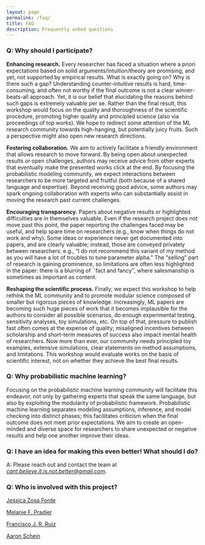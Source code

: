 ```yaml
---
layout: page
permalink: /faq/
title: FAQ
description: Frequently asked questions
---
```



### Q: Why should I participate?

**Enhancing research.** Every researcher has faced a situation where a priori  expectations based on solid arguments/intuition/theory are promising, and yet, not supported by empirical results. What is exactly going on? Why is there such a gap? Understanding counter-intuitive results is hard, time-consuming, and often not worthy if the final outcome is not a clear winner-beats-all approach. Yet, it is our belief that elucidating the reasons behind such gaps is extremely valuable per se. Rather than the final result, this workshop would focus on the quality and thoroughness of the scientific procedure, promoting higher quality and principled science (also via proceedings of top works). We hope to redirect some attention of the ML research community towards high-hanging, but potentially juicy fruits. Such a perspective might also open new research directions.

**Fostering collaboration.** We aim to actively facilitate a friendly environment that allows research to move forward.  By being open about unexpected results or open challenges, authors may receive advice from other experts that eventually make the presented works click at the end. By focusing the probabilistic modeling community, we expect interactions between researchers to be more targeted and fruitful (both because of a shared language and expertise). Beyond receiving good advice, some authors may spark ongoing collaboration with experts who can substantially assist in moving the research past current challenges.

**Encouraging transparency.** Papers about negative results or highlighted difficulties are in themselves valuable. Even if the research project does not move past this point, the paper reporting the challenges faced may be useful, and help spare time on researchers (e.g., know when things do not work and why). Some ideas or experience never get documented into papers, and are clearly valuable; instead, those are conveyed privately between researchers: e.g., “I do not recommend this variant of my method as you will have a lot of troubles to tune parameter alpha.” The “selling” part of research is gaining prominence, so limitations are often less highlighted in the paper: there is a blurring of ¨fact and fancy’’, where salesmanship is sometimes as important as content.

**Reshaping the scientific process.** Finally, we expect this workshop to help rethink the ML community and to promote modular science composed of smaller but rigorous pieces of knowledge. Increasingly, ML papers are becoming such huge pieces of work that it becomes implausible for the authors to consider all possible scenarios, do enough experimental testing, sensitivity analyses, toy simulations, etc. On top of that, pressure to publish fast often comes at the expense of quality; misaligned incentives between scholarship and short-term measures of success also impact mental health of researchers. Now more than ever, our community needs principled toy examples, extensive simulations, clear statements on method assumptions, and limitations. This workshop would evaluate works on the basis of scientific interest, not on whether they achieve the best final results.


### Q: Why probabilistic machine learning?

Focusing on the probabilistic machine learning community will facilitate this endeavor, not only by gathering experts that speak the same language, but also by exploiting the modularity of probabilistic framework. Probabilistic machine learning separates modeling assumptions, inference, and model checking into distinct phases; this facilitates criticism when the final outcome does not meet prior expectations. We aim to create an open-minded and diverse space for researchers to share unexpected or negative results and help one another improve their ideas.


### Q: I have an idea for making this even better! What should I do?

A: Please reach out and contact the team at *cant.believe.it.is.not.better@gmail.com*.

### Q: Who is involved with this project?

[Jessica Zosa Forde](jzf2101.github.io)

[Melanie F. Pradier](https://melaniefp.github.io/)

[Francisco J. R. Ruiz](https://franrruiz.github.io/)

[Aaron Schein](http://www.columbia.edu/~as5530/)
